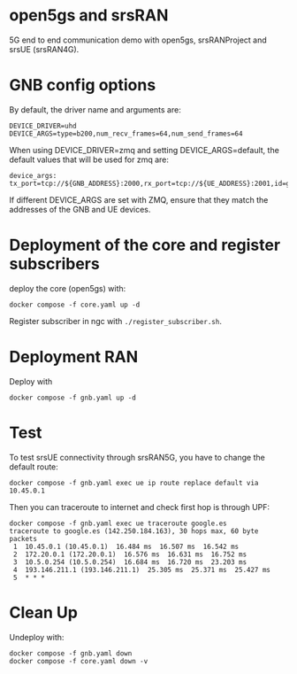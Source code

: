 # open5gs and srsRAN

5G end to end communication demo with open5gs, srsRANProject and srsUE (srsRAN4G).

# GNB config options

By default, the driver name and arguments are:

```
DEVICE_DRIVER=uhd 
DEVICE_ARGS=type=b200,num_recv_frames=64,num_send_frames=64 
```

When using DEVICE_DRIVER=zmq and setting DEVICE_ARGS=default, the default values that will be used for zmq are:
```
device_args: tx_port=tcp://${GNB_ADDRESS}:2000,rx_port=tcp://${UE_ADDRESS}:2001,id=gnb,base_srate=${SRATE}e6
```

If different DEVICE_ARGS are set with ZMQ, ensure that they match the addresses of the GNB and UE devices.

# Deployment of the core and register subscribers

deploy the core (open5gs) with:

```
docker compose -f core.yaml up -d
```

Register subscriber in ngc with `./register_subscriber.sh`.


# Deployment RAN

Deploy with

```
docker compose -f gnb.yaml up -d
```

# Test

To test srsUE connectivity through srsRAN5G, you have to change the default route:

```
docker compose -f gnb.yaml exec ue ip route replace default via 10.45.0.1
```

Then you can traceroute to internet and check first hop is through UPF:

```
docker compose -f gnb.yaml exec ue traceroute google.es
traceroute to google.es (142.250.184.163), 30 hops max, 60 byte packets
 1  10.45.0.1 (10.45.0.1)  16.484 ms  16.507 ms  16.542 ms
 2  172.20.0.1 (172.20.0.1)  16.576 ms  16.631 ms  16.752 ms
 3  10.5.0.254 (10.5.0.254)  16.684 ms  16.720 ms  23.203 ms
 4  193.146.211.1 (193.146.211.1)  25.305 ms  25.371 ms  25.427 ms
 5  * * *
```


# Clean Up

Undeploy with:

```
docker compose -f gnb.yaml down
docker compose -f core.yaml down -v

```
